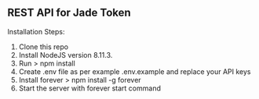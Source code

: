 ## REST API for Jade Token

Installation Steps:

1. Clone this repo
2. Install NodeJS version 8.11.3. 
3. Run > npm install
4. Create .env file as per example .env.example and replace your API keys
5. Install forever > npm install -g forever
6. Start the server with forever start command

